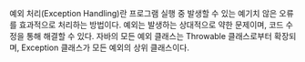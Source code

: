 예외 처리(Exception Handling)란 프로그램 실행 중 발생할 수 있는 예기치 않은 오류를 효과적으로 처리하는 방법이다. 예외는 발생하는 상대적으로 약한 문제이며, 코드 수정을 통해 해결할 수 있다. 자바의 모든 예외 클래스는 Throwable 클래스로부터 확장되며, Exception 클래스가 모든 예외의 상위 클래스이다.




